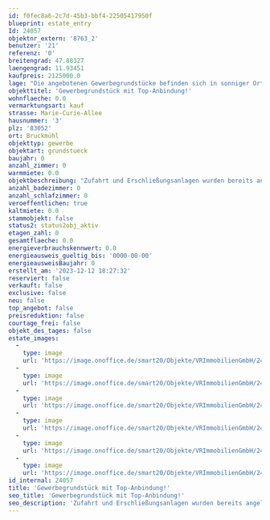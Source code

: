 ```yaml
---
id: f0fec8a6-2c7d-45b3-bbf4-22505417950f
blueprint: estate_entry
Id: 24057
objektnr_extern: '8763_2'
benutzer: '21'
referenz: '0'
breitengrad: 47.88327
laengengrad: 11.93451
kaufpreis: 2125000.0
lage: "Die angebotenen Gewerbegrundstücke befinden sich in sonniger Ortsrandlage am östlichen Bebauungsrand von Bruckmühl im neuen Gewerbegebiet \"Angerbreite Ost\".  \r\n\r\nDie verkehrstechnische Anbindung ist hervorragend: Die Staatsstraße 2078 ist nur ca. 500 m entfernt; \r\nzur BAB München-Salzburg können - je nach gewünschter Fahrtrichtung – die nächsten Auffahrten in Bad Aibling und Irschenberg (in ca. 10 Minuten erreichbar) oder alternativ in Weyarn, Holzkirchen oder Hofolding genutzt werden.\r\n\r\nDie Infrastruktur vor Ort ist sehr gut, somit können auch Mitarbeiter der Gewerbebetriebe sich im nahen Umfeld mit Ihren Familien niederlassen und finden alles was notwendig ist vor Ort: \r\nDer Markt Bruckmühl, mit rund 17.000 Einwohnern, bietet sämtliche Einkaufsmöglichkeiten in fünf Ortsteilen. Kindergärten sowie die Grund- und Hauptschule sind gut erreichbar. Auch weiterführende Schulen (Gymnasium und Realschule) sind in Bruckmühl ansässig und einfach sowie sicher zu erreichen. Für Pendler stehen sämtliche Verkehrsanbindungen zur Verfügung: Zugverbindung Rosenheim-Holzkirchen besteht mit S-Bahn-Vertaktung nach München. Apotheken, Ärzte, Zahnärzte, Friseure, schöne Gaststätten etc. finden sich in Bruckmühl, Götting, Vagen sowie weiteren Orten der Umgebung. Wander- und Radwege laden zu ausgedehnten Spaziergängen und Fahrradtouren im bayerischen Voralpenland ein. Zahlreiche Vereine bieten Möglichkeiten zur Freizeitgestaltung an und halten für jedes Alter, ob sportlich mit diversen Sparten oder für andere Hobbies etwas bereit."
objekttitel: 'Gewerbegrundstück mit Top-Anbindung!'
wohnflaeche: 0.0
vermarktungsart: kauf
strasse: Marie-Curie-Allee
hausnummer: '3'
plz: '83052'
ort: Bruckmühl
objekttyp: gewerbe
objektart: grundstueck
baujahr: 0
anzahl_zimmer: 0
warmmiete: 0.0
objektbeschreibung: "Zufahrt und Erschließungsanlagen wurden bereits angelegt. Die Grundstücke sind komplett erschlossen und kurzfristig bebaubar. Die Erschließungskosten für die einzelnen Parzellen inkl. der Hausanschluss-Stiche bis zur jeweiligen Grundstücksgrenze sind bereits im Kaufpreis enthalten. Die Parzellen sind bereits vermessen. Die Vermessungskosten sind ebenfalls bereits im Kaufpreis enthalten. \r\n\r\nVom Bauwerber sind Anschluss- und Herstellungsbeiträge für die noch zu errichtenden Gebäude, die Kosten für die Hausanschlüsse sowie der späteren Gebäudeeinmessung zu bezahlen.\r\n\r\n8763_1: Parz. 8, ca. 3.953 m², 1.976.500,-- EUR\r\n8763_2: Parz. 2/3, ca. 4.250 m², Kaufpreis: 2.125.000,-- EUR\r\n\r\nBebauung gemäß vorliegendem rechtskräftigen Bebauungsplan:\r\n\r\nBebaubarkeit (GE3): GRZ: 0,6; H: 13,00; \r\n- Satteldächer mit einer Dachneigung von 18-25 Grad oder \r\n- Pultdächer mit einer Dachneigung von 10-18 Grad oder Flachdächer. \r\n- Dacheinschnitte und Dachgauben sind unzulässig. \r\n\r\nAuf den einzelnen Parzellen sind die notwendigen Stellplätze gemäß angestrebter Bebauung \r\nsowie der Stellplatzsatzung des Marktes Bruckmühl nachzuweisen und anzulegen.\r\n\r\nAllgemein   u n z u l ä s s i g   sind Einzelhandelsbetriebe, Lagerhäuser, Tankstellen, Speditionen, Vergnügungsstätten, Anlagen für kirchliche Zwecke, Lagerplätze für Abfälle, Schrott oder Fahrzeugwracke und ähnliche Lagerflächen. \r\n\r\nAusnahmsweise zulässig ist jedoch der Einzelhandel mit Waren und Produkten, die im Plangebiet hergestellt und produziert werden, sowie Kfz-Handel, jedoch nur wenn dieser mit einer Kfz-Werkstatt verbunden ist. \r\n\r\nEs ist   k e i n e   Bebauung bzw. Nutzung für Einzelhandel, Discounter oder Supermärkte zulässig.\r\nFerner gilt: Wohnungen sind im Geltungsbereich auch   n i c h t   ausnahmsweise zulässig (auch keine Betriebsleiterwohnungen)."
anzahl_badezimmer: 0
anzahl_schlafzimmer: 0
veroeffentlichen: true
kaltmiete: 0.0
stammobjekt: false
status2: status2obj_aktiv
etagen_zahl: 0
gesamtflaeche: 0.0
energieverbrauchskennwert: 0.0
energieausweis_gueltig_bis: '0000-00-00'
energieausweisBaujahr: 0
erstellt_am: '2023-12-12 18:27:32'
reserviert: false
verkauft: false
exclusive: false
neu: false
top_angebot: false
preisreduktion: false
courtage_frei: false
objekt_des_tages: false
estate_images:
  -
    type: image
    url: 'https://image.onoffice.de/smart20/Objekte/VRImmobilienGmbH/24057/_505909.jpg'
  -
    type: image
    url: 'https://image.onoffice.de/smart20/Objekte/VRImmobilienGmbH/24057/_505911.jpg'
  -
    type: image
    url: 'https://image.onoffice.de/smart20/Objekte/VRImmobilienGmbH/24057/_505913.jpg'
  -
    type: image
    url: 'https://image.onoffice.de/smart20/Objekte/VRImmobilienGmbH/24057/_505915.jpg'
  -
    type: image
    url: 'https://image.onoffice.de/smart20/Objekte/VRImmobilienGmbH/24057/_505917.jpg'
  -
    type: image
    url: 'https://image.onoffice.de/smart20/Objekte/VRImmobilienGmbH/24057/_505927.jpg'
id_internal: 24057
title: 'Gewerbegrundstück mit Top-Anbindung!'
seo_title: 'Gewerbegrundstück mit Top-Anbindung!'
seo_description: 'Zufahrt und Erschließungsanlagen wurden bereits angelegt. Die Grundstücke sind komplett erschlossen und kurzfristig bebaubar. Die Erschließungskosten für di'
---
```

